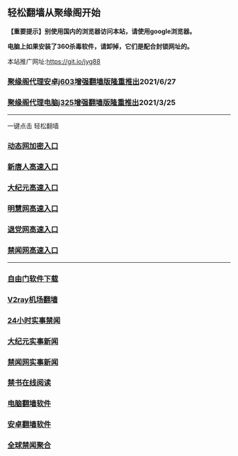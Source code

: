 ## 轻松翻墙从聚缘阁开始

**【重要提示】别使用国内的浏览器访问本站，请使用google浏览器。**

**电脑上如果安装了360杀毒软件，请卸掉，它们是配合封锁网址的。**

本站推广网址:https://git.io/jyg88

### [聚缘阁代理安卓j603增强翻墙版隆重推出](https://gitlab.com/juyuange/2/-/raw/master/j603.apk)2021/6/27

### [聚缘阁代理电脑j325增强翻墙版隆重推出](https://gitlab.com/juyuange/2/-/raw/master/j325dn.rar)2021/3/25


***

一键点击 轻松翻墙


### [动态网加密入口](https://floral-sun-a4e2.reeww.workers.dev/auuc/y555f)

### [新唐人高速入口](https://floral-sun-a4e2.reeww.workers.dev/uuft/y5f)

### [大纪元高速入口](https://floral-sun-a4e2.reeww.workers.dev/ccct/y7t)

### [明慧网高速入口](https://floral-sun-a4e2.reeww.workers.dev/twww/y3t)

### [退党网高速入口](https://floral-sun-a4e2.reeww.workers.dev/bbeery/y8t)

### [禁闻网高速入口](https://floral-sun-a4e2.reeww.workers.dev/tnnn/y16f)





***






### [自由门软件下载](https://git.io/skyfree)

### [V2ray机场翻墙](https://github.com/bannedbook/fanqiang/wiki/V2ray%E6%9C%BA%E5%9C%BA)

### [24小时实事禁闻](https://github.com/fyvn2199/djy/blob/master/gb/n24hr.md?dfh#1)

### [大纪元实事新闻](https://github.com/fyvn2199/djy/blob/master/gb/nsc413.md?dfh#1)

### [禁闻网实事新闻](https://github.com/fqnews/bnews)

### [禁书在线阅读](https://github.com/txyzum203/djy/blob/master/gb/9p.md?flntdtv#1)

### [电脑翻墙软件](https://github.com/Alvin9999/new-pac/wiki)

### [安卓翻墙软件](https://git.io/afq)

### [全球禁闻聚合](https://github.com/gfw-breaker/banned-news1/blob/master/README.md)












